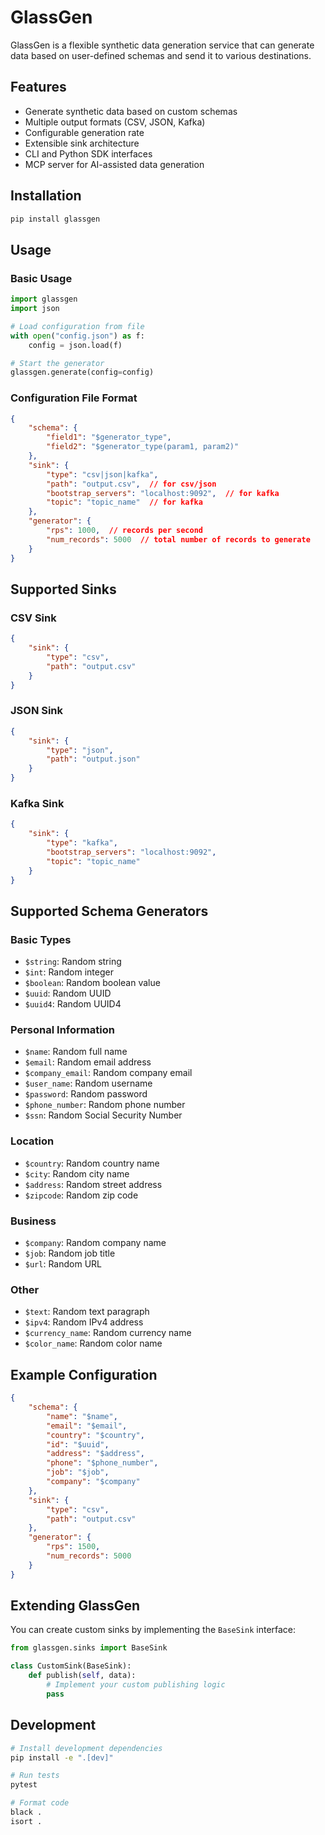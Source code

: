 # GlassGen

GlassGen is a flexible synthetic data generation service that can generate data based on user-defined schemas and send it to various destinations.

## Features

- Generate synthetic data based on custom schemas
- Multiple output formats (CSV, JSON, Kafka)
- Configurable generation rate
- Extensible sink architecture
- CLI and Python SDK interfaces
- MCP server for AI-assisted data generation

## Installation

```bash
pip install glassgen
```

## Usage

### Basic Usage

```python
import glassgen
import json

# Load configuration from file
with open("config.json") as f:
    config = json.load(f)

# Start the generator
glassgen.generate(config=config)
```

### Configuration File Format

```json
{
    "schema": {
        "field1": "$generator_type",
        "field2": "$generator_type(param1, param2)"
    },
    "sink": {
        "type": "csv|json|kafka",
        "path": "output.csv",  // for csv/json
        "bootstrap_servers": "localhost:9092",  // for kafka
        "topic": "topic_name"  // for kafka
    },
    "generator": {
        "rps": 1000,  // records per second
        "num_records": 5000  // total number of records to generate
    }
}
```

## Supported Sinks

### CSV Sink
```json
{
    "sink": {
        "type": "csv",
        "path": "output.csv"
    }
}
```

### JSON Sink
```json
{
    "sink": {
        "type": "json",
        "path": "output.json"
    }
}
```

### Kafka Sink
```json
{
    "sink": {
        "type": "kafka",
        "bootstrap_servers": "localhost:9092",
        "topic": "topic_name"
    }
}
```

## Supported Schema Generators

### Basic Types
- `$string`: Random string
- `$int`: Random integer
- `$boolean`: Random boolean value
- `$uuid`: Random UUID
- `$uuid4`: Random UUID4

### Personal Information
- `$name`: Random full name
- `$email`: Random email address
- `$company_email`: Random company email
- `$user_name`: Random username
- `$password`: Random password
- `$phone_number`: Random phone number
- `$ssn`: Random Social Security Number

### Location
- `$country`: Random country name
- `$city`: Random city name
- `$address`: Random street address
- `$zipcode`: Random zip code

### Business
- `$company`: Random company name
- `$job`: Random job title
- `$url`: Random URL

### Other
- `$text`: Random text paragraph
- `$ipv4`: Random IPv4 address
- `$currency_name`: Random currency name
- `$color_name`: Random color name

## Example Configuration

```json
{
    "schema": {
        "name": "$name",
        "email": "$email",
        "country": "$country",
        "id": "$uuid",
        "address": "$address",
        "phone": "$phone_number",
        "job": "$job",
        "company": "$company"
    },
    "sink": {
        "type": "csv",
        "path": "output.csv"
    },
    "generator": {
        "rps": 1500,
        "num_records": 5000
    }
}
```

## Extending GlassGen

You can create custom sinks by implementing the `BaseSink` interface:

```python
from glassgen.sinks import BaseSink

class CustomSink(BaseSink):
    def publish(self, data):
        # Implement your custom publishing logic
        pass
```

## Development

```bash
# Install development dependencies
pip install -e ".[dev]"

# Run tests
pytest

# Format code
black .
isort .
``` 
